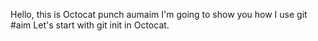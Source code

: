 Hello, this is Octocat punch aumaim
I'm going to show you how I use git #aim
Let's start with git init in Octocat.

